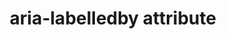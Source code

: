 ---
{
  "title": "aria-labelledby attribute",
  "description": "Identifies the element (or elements) that labels the current element. See related aria-describedby.",
  "category": "aria",
  "keywords": [
    "aria-labelledby attribute"
  ],
  "last_test_date": "2019-01-06",
  "test_results_url": "https://a11ysupport.io/tech/aria/aria-labelledby_attribute",
  "test_url": "https://a11ysupport.io/tech/aria/aria-labelledby_attribute",
  "notes_by_num": {
    "1": "Didn't contribute to the accessible name",
    "2": "APG 1.1 Checkbox Example (Two State): Pressing the TAB or SHIFT+TAB keys to focus the first (or last) checkbox in the group caused the group label to be announced",
    "3": "Didn't convey name changes when in focus"
  },
  "stats": {
    "dragon_win": {
      "chrome": {
        "76-77": "u #1"
      }
    },
    "jaws": {
      "chrome": {
        "74-84": "a #2 #3"
      },
      "ie": {
        "11-11.134": "y #2"
      },
      "firefox": {
        "66-79": "a #2 #3"
      }
    },
    "narrator": {
      "edge": {
        "44-84": "a"
      }
    },
    "nvda": {
      "chrome": {
        "74-84": "y"
      },
      "firefox": {
        "67-79": "a #3"
      }
    },
    "va_and": {
      "and_chr": {
        "77": "y"
      }
    },
    "vc_macos": {
      "safari": {
        "13.0.2": "y"
      }
    },
    "vo_ios": {
      "ios_saf": {
        "12.3-13.6": "a #1"
      }
    },
    "vo_macos": {
      "safari": {
        "12.1.1-13.1.2": "a"
      }
    },
    "talkback": {
      "and_chr": {
        "75-84": "a #1 #3"
      }
    },
    "orca": {
      "firefox": {
        "69-79": "a #3"
      }
    },
    "vc_ios": {
      "ios_saf": {
        "13.0-13.1": "y"
      }
    },
    "wsr": {
      "edge": {
        "44": "y"
      },
      "chrome": {
        "77": "y"
      }
    }
  },
  "links": {
    "ARIA spec for aria-labelledby": "https://www.w3.org/TR/wai-aria-1.1/#aria-labelledby"
  }
}
---